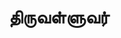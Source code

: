 ---
layout: tagpage
title: "திருவள்ளுவர்"
tag: திருவள்ளுவர்
description: "திருவள்ளுவர் தொடர்புடைய நூல்கள்/கட்டுரைகள்"
robots: noindex
---